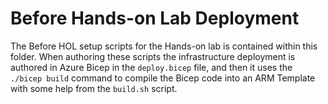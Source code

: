 # Before Hands-on Lab Deployment

The Before HOL setup scripts for the Hands-on lab is contained within this folder. When authoring these scripts the infrastructure deployment is authored in Azure Bicep in the `deploy.bicep` file, and then it uses the `./bicep build` command to compile the Bicep code into an ARM Template with some help from the `build.sh` script.